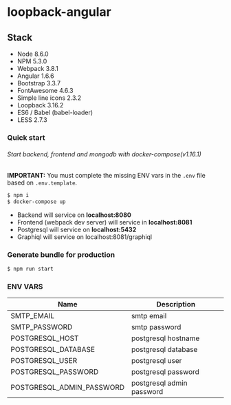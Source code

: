 # loopback-angular

## Stack
- Node 8.6.0
- NPM 5.3.0
- Webpack 3.8.1
- Angular 1.6.6
- Bootstrap 3.3.7
- FontAwesome 4.6.3
- Simple line icons 2.3.2
- Loopback 3.16.2
- ES6 / Babel (babel-loader)
- LESS 2.7.3

### Quick start

###### Start backend, frontend and mongodb with docker-compose(v1.16.1)
**IMPORTANT:** You must complete the missing ENV vars in the `.env` file based on `.env.template`.

```bash
$ npm i 
$ docker-compose up
```
 - Backend will service on **localhost:8080**
 - Frontend (webpack dev server) will service in **localhost:8081**
 - Postgresql will service on **localhost:5432**
 - Graphiql will service on localhost:8081/graphiql

### Generate bundle for production
```bash
$ npm run start 
```

### ENV VARS
Name | Description
------------ | -------------
SMTP_EMAIL | smtp email
SMTP_PASSWORD | smtp password
POSTGRESQL_HOST | postgresql hostname
POSTGRESQL_DATABASE | postgresql database
POSTGRESQL_USER | postgresql user
POSTGRESQL_PASSWORD | postgresql password 
POSTGRESQL_ADMIN_PASSWORD | postgresql admin password 
